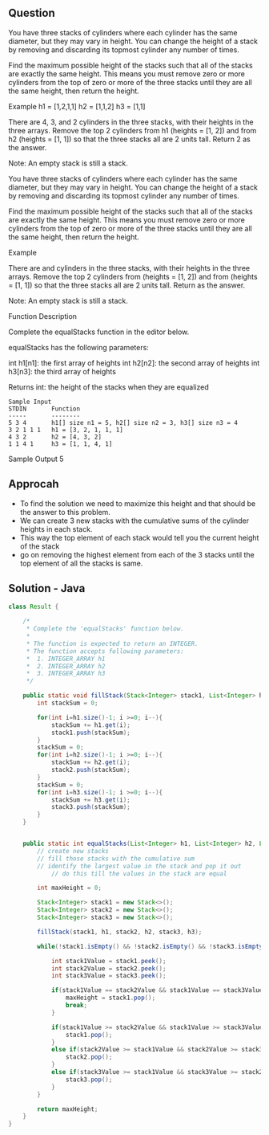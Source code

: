 ## Question
You have three stacks of cylinders where each cylinder has the same diameter, but they may vary in height. 
You can change the height of a stack by removing and discarding its topmost cylinder any number of times.

Find the maximum possible height of the stacks such that all of the stacks are exactly the same height. 
This means you must remove zero or more cylinders from the top of zero or more of the three stacks 
until they are all the same height, then return the height.

Example
h1 = [1,2,1,1]
h2 = [1,1,2]
h3 = [1,1]


There are 4, 3, and 2 cylinders in the three stacks, with their heights in the three arrays.
Remove the top 2 cylinders from h1 (heights = [1, 2]) and from h2 (heights = [1, 1]) 
so that the three stacks all are 2 units tall. Return 2 as the answer.

Note: An empty stack is still a stack.


You have three stacks of cylinders where each cylinder has the same diameter,
but they may vary in height. You can change the height of a stack by removing
and discarding its topmost cylinder any number of times.

Find the maximum possible height of the stacks such that all of the stacks are
exactly the same height. This means you must remove zero or more cylinders from the
top of zero or more of the three stacks until they are all the same height, then return the height.


Example

There are  and  cylinders in the three stacks, with their heights in the three arrays. 
Remove the top 2 cylinders from  (heights = [1, 2]) and from  (heights = [1, 1]) 
so that the three stacks all are 2 units tall. Return  as the answer.

Note: An empty stack is still a stack.

Function Description

Complete the equalStacks function in the editor below.

equalStacks has the following parameters:

int h1[n1]: the first array of heights
int h2[n2]: the second array of heights
int h3[n3]: the third array of heights

Returns
int: the height of the stacks when they are equalized
```
Sample Input
STDIN       Function
-----       --------
5 3 4       h1[] size n1 = 5, h2[] size n2 = 3, h3[] size n3 = 4  
3 2 1 1 1   h1 = [3, 2, 1, 1, 1]
4 3 2       h2 = [4, 3, 2]
1 1 4 1     h3 = [1, 1, 4, 1]
```
Sample Output
5


## Approcah
  - To find the solution we need to maximize this height and that should be the answer to this problem.
  - We can create 3 new stacks with the cumulative sums of the cylinder heights in each stack. 
  - This way the top element of each stack would tell you the current height of the stack
  - go on removing the highest element from each of the 3 stacks until the top element of all the stacks is same.


## Solution - Java
```java
class Result {

    /*
     * Complete the 'equalStacks' function below.
     *
     * The function is expected to return an INTEGER.
     * The function accepts following parameters:
     *  1. INTEGER_ARRAY h1
     *  2. INTEGER_ARRAY h2
     *  3. INTEGER_ARRAY h3
     */

    public static void fillStack(Stack<Integer> stack1, List<Integer> h1, Stack<Integer> stack2, List<Integer> h2, Stack<Integer> stack3, List<Integer> h3){
        int stackSum = 0;

        for(int i=h1.size()-1; i >=0; i--){
            stackSum += h1.get(i);
            stack1.push(stackSum);
        }
        stackSum = 0;
        for(int i=h2.size()-1; i >=0; i--){
            stackSum += h2.get(i);
            stack2.push(stackSum);
        }
        stackSum = 0;
        for(int i=h3.size()-1; i >=0; i--){
            stackSum += h3.get(i);
            stack3.push(stackSum);
        }
    }


    public static int equalStacks(List<Integer> h1, List<Integer> h2, List<Integer> h3) {
        // create new stacks
        // fill those stacks with the cumulative sum
        // identify the largest value in the stack and pop it out
            // do this till the values in the stack are equal

        int maxHeight = 0;

        Stack<Integer> stack1 = new Stack<>();
        Stack<Integer> stack2 = new Stack<>();
        Stack<Integer> stack3 = new Stack<>();

        fillStack(stack1, h1, stack2, h2, stack3, h3);

        while(!stack1.isEmpty() && !stack2.isEmpty() && !stack3.isEmpty()){

            int stack1Value = stack1.peek();
            int stack2Value = stack2.peek();
            int stack3Value = stack3.peek();

            if(stack1Value == stack2Value && stack1Value == stack3Value){
                maxHeight = stack1.pop();
                break;
            }

            if(stack1Value >= stack2Value && stack1Value >= stack3Value){
                stack1.pop();
            }
            else if(stack2Value >= stack1Value && stack2Value >= stack3Value){
                stack2.pop();
            }
            else if(stack3Value >= stack1Value && stack3Value >= stack2Value){
                stack3.pop();
            }
        }

        return maxHeight;
    }
}



